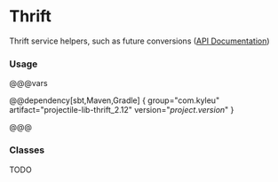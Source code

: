 # Thrift

Thrift service helpers, such as future conversions ([API Documentation](../api/projectile-lib-thrift))

### Usage

@@@vars

@@dependency[sbt,Maven,Gradle] {
  group="com.kyleu"
  artifact="projectile-lib-thrift_2.12"
  version="$project.version$"
}

@@@

### Classes

TODO
